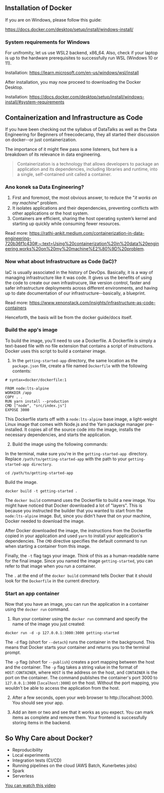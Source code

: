 ## Installation of Docker
If you are on Windows, please follow this guide: 

https://docs.docker.com/desktop/setup/install/windows-install/

### System requirements for Windows
For unifromity, let us use WSL2 backend, x86_64. Also, check if your laptop is up to the hardware prerequisites to successfully run WSL (Windows 10 or 11).

Installation: https://learn.microsoft.com/en-us/windows/wsl/install

After installation, you may now proceed to downloading the Docker Desktop.

Installation: https://docs.docker.com/desktop/setup/install/windows-install/#system-requirements

## Containerization and Infrastructure as Code
If you have been checking out the syllabus of DataTalks as well as the Data Engineering for Beginners of freecodecamp, they all started their discussion on docker--or just containerization. 

The importance of it might flew pass some listeners, but here is a breakdown of its relevance in data engineering. 

> Containerization is a technology that allows developers to package an application and its dependencies, including libraries and runtime, into a single, self-contained unit called a container.

### Ano konek sa Data Engineering?
1. First and foremost, the most obvious answer, to reduce the "*it works on my machine*" problem. 
2. It isolates applications and their dependencies, preventing conflicts with other applications or the host system.
3. Containers are efficient, sharing the host operating system’s kernel and starting up quickly while consuming fewer resources.

Read more: https://rathi-ankit.medium.com/containerization-in-data-engineering-720b36f1c430#:~:text=Using%20containerization%20in%20data%20engineering,works%20on%20my%20machine%E2%80%9D%20problem.

### Now what about Infrastructure as Code (IaC)?
IaC is usually associated in the history of DevOps. Basically, it is a way of managing infrastructure like it was code. It gives us the benefits of using the code to create our own infrastrucure, like version control, faster and safer infrastructure deployments across different environments, and having up to date documentation of our infrastructure--basically, a blueprint.

Read more: https://www.xenonstack.com/insights/infrastructure-as-code-containers

Henceforth, the basis will be from the docker guide/docs itself.
### Build the app's image
To build the image, you'll need to use a Dockerfile. A Dockerfile is simply a text-based file with no file extension that contains a script of instructions. Docker uses this script to build a container image.

1. In the ```getting-started-app``` directory, the same location as the ```package.json``` file, create a file named ```Dockerfile``` with the following contents:

```
# syntax=docker/dockerfile:1

FROM node:lts-alpine
WORKDIR /app
COPY . .
RUN yarn install --production
CMD ["node", "src/index.js"]
EXPOSE 3000
```

This Dockerfile starts off with a ```node:lts-alpine``` base image, a light-weight Linux image that comes with Node.js and the Yarn package manager pre-installed. It copies all of the source code into the image, installs the necessary dependencies, and starts the application.

2. Build the image using the following commands:

In the terminal, make sure you're in the ```getting-started-app ```directory. Replace ```/path/to/getting-started-app``` with the path to your ```getting-started-app directory```.

```
cd /path/to/getting-started-app
```

Build the image.

```
docker build -t getting-started .
```

The ```docker build``` command uses the Dockerfile to build a new image. You might have noticed that Docker downloaded a lot of "layers". This is because you instructed the builder that you wanted to start from the ```node:lts-alpine``` image. But, since you didn't have that on your machine, Docker needed to download the image.

After Docker downloaded the image, the instructions from the Dockerfile copied in your application and used ```yarn``` to install your application's dependencies. The ```CMD``` directive specifies the default command to run when starting a container from this image.

Finally, the ```-t``` flag tags your image. Think of this as a human-readable name for the final image. Since you named the image ```getting-started```, you can refer to that image when you run a container.

The ```.``` at the end of the ```docker build``` command tells Docker that it should look for the ```Dockerfile``` in the current directory.

### Start an app container
Now that you have an image, you can run the application in a container using the ```docker run``` command.

1. Run your container using the ```docker run``` command and specify the name of the image you just created:

```
docker run -d -p 127.0.0.1:3000:3000 getting-started
```

The ```-d``` flag (short for ``--detach``) runs the container in the background. This means that Docker starts your container and returns you to the terminal prompt.

The ```-p``` flag (short for ```--publish```) creates a port mapping between the host and the container. The ```-p``` flag takes a string value in the format of ```HOST:CONTAINER```, where ```HOST``` is the address on the host, and ```CONTAINER``` is the port on the container. The command publishes the container's port 3000 to ```127.0.0.1:3000``` (```localhost:3000```) on the host. Without the port mapping, you wouldn't be able to access the application from the host.

2. After a few seconds, open your web browser to http://localhost:3000. You should see your app.

3. Add an item or two and see that it works as you expect. You can mark items as complete and remove them. Your frontend is successfully storing items in the backend.

## So Why Care about Docker?
- Reproducibility
- Local experiments
- Integration tests (CI/CD)
- Running pipelines on the cloud (AWS Batch, Kunerbetes jobs)
- Spark
- Serverless

[You can watch this video](https://www.youtube.com/watch?v=EYNwNlOrpr0&list=PL3MmuxUbc_hJed7dXYoJw8DoCuVHhGEQb&index=7&t=387s)